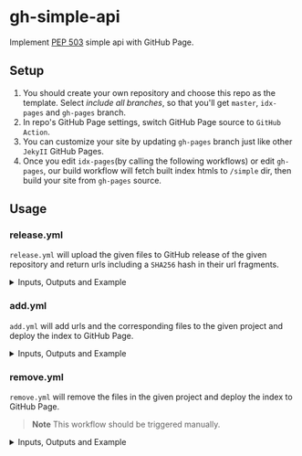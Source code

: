 # gh-simple-api

Implement [PEP 503][pep-0503] simple api with GitHub Page.

## Setup

1. You should create your own repository and choose this repo as the template. Select _include all branches_, so that you'll get `master`, `idx-pages` and `gh-pages` branch.
2. In repo's GitHub Page settings, switch GitHub Page source to `GitHub Action`.
3. You can customize your site by updating `gh-pages` branch just like other `JekyII` GitHub Pages.
4. Once you edit `idx-pages`(by calling the following workflows) or edit `gh-pages`, our build workflow will fetch built index htmls to `/simple` dir, then build your site from `gh-pages` source.

## Usage

### release.yml

`release.yml` will upload the given files to GitHub release of the given repository and return urls
including a `SHA256` hash in their url fragments.

<details>

<summary>Inputs, Outputs and Example</summary>

- Inputs:
  - tag: Release tag.
  - files: Assets files. To define a display label for an asset, append text starting with '#' after the file name.
  - repo: Release hosting repository, default as caller repository.

- Outputs:
  - urls: the urls of the uploaded files, with sha256 as url fragment.

``` yaml
- uses: aioqzone/gh-simple-api/.github/workflows/release.yml@master
  id: upload
  with:
    tag: 0.1.0
    files: dist/*
    repo: aioqzone/project1
- run: echo ${{ steps.upload.outputs.urls }}
# https://github.com/aioqzone/project1/releases/download/project1/package1-0.1.0-cp3-none.whl#sha256=111111 https://github.com/aioqzone/project1/releases/download/project1/package1-0.1.0.tar.gz#sha256=2222222
```
</details>

### add.yml

`add.yml` will add urls and the corresponding files to the given project and deploy the index to GitHub Page.

<details>

<summary>Inputs, Outputs and Example</summary>

- Inputs:
  - project: Which project to add or update.
  - urls: Assets urls. Should include a hash in url fragment. See [PEP 503][pep-0503].
  - repo: Index hosting repository, default as caller repository.
  - index-branch: Your GitHub Page branch, default as `idx-pages`.

``` yaml
- uses: aioqzone/gh-simple-api/.github/workflows/add.yml@master
  with:
    project: project1
    urls: https://example.com/package1-0.1.0-cp3-none.whl#sha256=111111 https://example.com/package1-0.1.0.tar.gz#sha256=2222222
    repo: aioqzone/aioqzone-simple-index
```
</details>

### remove.yml

`remove.yml` will remove the files in the given project and deploy the index to GitHub Page.

> **Note** This workflow should be triggered manually.

<details>

<summary>Inputs, Outputs and Example</summary>

- Inputs:
  - project: Which project to remove files from.
  - files: The files to remove.
  - repo: Index hosting repository, default as caller repository.
  - index-branch: Your GitHub Page branch, default as `idx-pages`.

``` yaml
- uses: aioqzone/gh-simple-api/.github/workflows/remove.yml@master
  with:
    project: project1
    files: package1-0.1.0-cp3-none.whl package1-0.1.0.tar.gz
    repo: aioqzone/aioqzone-simple-index
```

</details>


[pep-0503]: https://peps.python.org/pep-0503/
